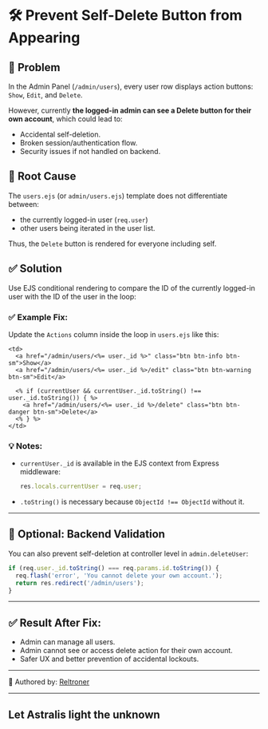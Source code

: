 # 🛠️ Prevent Self-Delete Button from Appearing

## 📌 Problem
In the Admin Panel (`/admin/users`), every user row displays action buttons: `Show`, `Edit`, and `Delete`.

However, currently **the logged-in admin can see a Delete button for their own account**, which could lead to:
- Accidental self-deletion.
- Broken session/authentication flow.
- Security issues if not handled on backend.

## 🧠 Root Cause
The `users.ejs` (or `admin/users.ejs`) template does not differentiate between:
- the currently logged-in user (`req.user`)
- other users being iterated in the user list.

Thus, the `Delete` button is rendered for everyone including self.

## ✅ Solution
Use EJS conditional rendering to compare the ID of the currently logged-in user with the ID of the user in the loop:

### ✅ Example Fix:
Update the `Actions` column inside the loop in `users.ejs` like this:

```ejs
<td>
  <a href="/admin/users/<%= user._id %>" class="btn btn-info btn-sm">Show</a>
  <a href="/admin/users/<%= user._id %>/edit" class="btn btn-warning btn-sm">Edit</a>

  <% if (currentUser && currentUser._id.toString() !== user._id.toString()) { %>
    <a href="/admin/users/<%= user._id %>/delete" class="btn btn-danger btn-sm">Delete</a>
  <% } %>
</td>
```

### 💡 Notes:
- `currentUser._id` is available in the EJS context from Express middleware:
  ```js
  res.locals.currentUser = req.user;
  ```
- `.toString()` is necessary because `ObjectId !== ObjectId` without it.

---

## 🔐 Optional: Backend Validation
You can also prevent self-deletion at controller level in `admin.deleteUser`:
```js
if (req.user._id.toString() === req.params.id.toString()) {
  req.flash('error', 'You cannot delete your own account.');
  return res.redirect('/admin/users');
}
```

---

## ✅ Result After Fix:
- Admin can manage all users.
- Admin cannot see or access delete action for their own account.
- Safer UX and better prevention of accidental lockouts.

---

📝 Authored by: [Reltroner](https://github.com/Reltroner)

---
Let Astralis light the unknown
---

